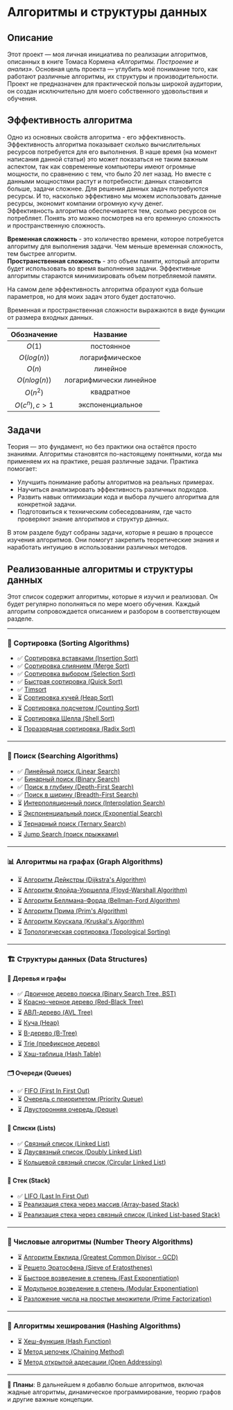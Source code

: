 # Алгоритмы и структуры данных

## Описание
Этот проект — моя личная инициатива по реализации алгоритмов, описанных в книге Томаса Кормена *«Алгоритмы. Построение и анализ»*. Основная цель проекта — углубить моё понимание того, как работают различные алгоритмы, их структуры и производительности. Проект не предназначен для практической пользы широкой аудитории, он создан исключительно для моего собственного удовольствия и обучения.

## Эффективность алгоритма
Одно из основных свойств алгоритма - его эффективность. Эффективность алгоритма показывает сколько вычислительных ресурсов потребуется для его выполнения. В наше время (на момент написания данной статьи) это может показаться не таким важным аспектом, так как современные компьютеры имеют огромные мощности, по сравнению с тем, что было 20 лет назад. Но вместе с данными мощностями растут и потребности: данных становится больше, задачи сложнее. Для решения данных задач потребуются ресурсы. И то, насколько эффективно мы можем использовать данные ресурсы, экономит компании огромную кучу денег.<br>
Эффективность алгоритма обеспечивается тем, сколько ресурсов он потребляет. Понять это можно посмотрев на его времнную сложность и пространственную сложность.

**Временная сложность** - это количество времени, которое потребуется алгоритму для выполнения задачи. Чем меньше временная сложность, тем быстрее алгоритм.<br>
**Пространственная сложность** - это объем памяти, который алгоритм будет использовать во время выполнения задачи. Эффективные алгоритмы стараются минимизировать объем потребляемой памяти. 

На самом деле эффективность алгоритма образуют куда больше параметров, но для моих задач этого будет достаточно.

Временная и пространственная сложности выражаются в виде функции от размера входных данных.

|  Обозначение  |        Название         |
| :-----------: | :---------------------: |
|    $O(1)$     |       постоянное        |
|  $O(log(n))$  |     логарифмическое     |
|    $O(n)$     |        линейное         |
| $O(nlog(n))$  | логарифмически линейное |
|   $O(n^2)$    |       квадратное        |
| $O(c^n), c>1$ |    экспоненциальное     |


## Задачи

Теория — это фундамент, но без практики она остаётся просто знаниями. Алгоритмы становятся по-настоящему понятными, когда мы применяем их на практике, решая различные задачи. Практика помогает:

- Улучшить понимание работы алгоритмов на реальных примерах.
- Научиться анализировать эффективность различных подходов.
- Развить навык оптимизации кода и выбора лучшего алгоритма для конкретной задачи.
- Подготовиться к техническим собеседованиям, где часто проверяют знание алгоритмов и структур данных.

В этом разделе будут собраны задачи, которые я решаю в процессе изучения алгоритмов. Они помогут закрепить теоретические знания и наработать интуицию в использовании различных методов.


## Реализованные алгоритмы и структуры данных

Этот список содержит алгоритмы, которые я изучил и реализовал. Он будет регулярно пополняться по мере моего обучения. Каждый алгоритм сопровождается описанием и разбором в соответствующем разделе.  

---

### 📌 Сортировка (Sorting Algorithms)  
- ✅ [Сортировка вставками (Insertion Sort)](/Algorithms/SortingAlgorithms/insertionSort/README.md)  
- ✅ [Сортировка слиянием (Merge Sort)](/Algorithms/SortingAlgorithms/mergeSort/README.md)  
- ✅ [Сортировка выбором (Selection Sort)](/Algorithms/SortingAlgorithms/selectionSort/README.md)  
- ✅ [Быстрая сортировка (Quick Sort)](/Algorithms/SortingAlgorithms/quickSort/README.md)  
- ✅ [Timsort](/Algorithms/SortingAlgorithms/TimSort/README.md)
- ⏳ [Сортировка кучей (Heap Sort)](#)  
- ⏳ [Сортировка подсчетом (Counting Sort)](#)  
- ⏳ [Сортировка Шелла (Shell Sort)](#)  
- ⏳ [Поразрядная сортировка (Radix Sort)](#)  

---

### 🔎 Поиск (Searching Algorithms)  
- ✅ [Линейный поиск (Linear Search)](/Algorithms/SearchingAlgorithms/LinearSearch/README.md)  
- ✅ [Бинарный поиск (Binary Search)](/Algorithms/SearchingAlgorithms/BinarySearch/README.md)  
- ✅ [Поиск в глубину (Depth-First Search)](/Algorithms/SearchingAlgorithms/DepthFirstSearch/README.md)  
- ✅ [Поиск в ширину (Breadth-First Search)](/Algorithms/SearchingAlgorithms/BreadthFirstSearch/README.md)  
- ⏳ [Интерполяционный поиск (Interpolation Search)](#)  
- ⏳ [Экспоненциальный поиск (Exponential Search)](#)  
- ⏳ [Тернарный поиск (Ternary Search)](#)  
- ⏳ [Jump Search (поиск прыжками)](#)  

---

### 📊 Алгоритмы на графах (Graph Algorithms)  
- ⏳ [Алгоритм Дейкстры (Dijkstra's Algorithm)](#)  
- ⏳ [Алгоритм Флойда-Уоршелла (Floyd-Warshall Algorithm)](#)  
- ⏳ [Алгоритм Беллмана-Форда (Bellman-Ford Algorithm)](#)  
- ⏳ [Алгоритм Прима (Prim's Algorithm)](#)  
- ⏳ [Алгоритм Крускала (Kruskal's Algorithm)](#)  
- ⏳ [Топологическая сортировка (Topological Sorting)](#)  

---

### 🏗 Структуры данных (Data Structures) 

#### 🌲 Деревья и графы
- ✅ [Двоичное дерево поиска (Binary Search Tree, BST)](/DataStructures/TreeStructure/BST/README.md)  
- ⏳ [Красно-черное дерево (Red-Black Tree)](#)  
- ⏳ [АВЛ-дерево (AVL Tree)](#)  
- ⏳ [Куча (Heap)](#)  
- ⏳ [B-дерево (B-Tree)](#)  
- ⏳ [Trie (префиксное дерево)](#)  
- ⏳ [Хэш-таблица (Hash Table)](#)  

#### 🗂 Очереди (Queues)
- ✅ [FIFO (First In First Out)](/DataStructures/Queue/FIFO/README.md)  
- ⏳ [Очередь с приоритетом (Priority Queue)](#)  
- ⏳ [Двусторонняя очередь (Deque)](#)  

#### 📜 Списки (Lists)
- ✅ [Связный список (Linked List)](/DataStructures/Lists/LinkedList/README.md)  
- ⏳ [Двусвязный список (Doubly Linked List)](#)  
- ⏳ [Кольцевой связный список (Circular Linked List)](#)  

#### 🔢 Стек (Stack)
- ✅ [LIFO (Last In First Out)](/DataStructures/Stack/LIFO/README.md)  
- ⏳ [Реализация стека через массив (Array-based Stack)](#)  
- ⏳ [Реализация стека через связный список (Linked List-based Stack)](#)  

---

### 🔢 Числовые алгоритмы (Number Theory Algorithms)
- ⏳ [Алгоритм Евклида (Greatest Common Divisor - GCD)](#)  
- ⏳ [Решето Эратосфена (Sieve of Eratosthenes)](#)  
- ⏳ [Быстрое возведение в степень (Fast Exponentiation)](#)  
- ⏳ [Модульное возведение в степень (Modular Exponentiation)](#)  
- ⏳ [Разложение числа на простые множители (Prime Factorization)](#)  

---

### 🔐 Алгоритмы хеширования (Hashing Algorithms)
- ⏳ [Хеш-функция (Hash Function)](#)  
- ⏳ [Метод цепочек (Chaining Method)](#)  
- ⏳ [Метод открытой адресации (Open Addressing)](#)  

---

📢 **Планы**: В дальнейшем я добавлю больше алгоритмов, включая жадные алгоритмы, динамическое программирование, теорию графов и другие важные концепции.